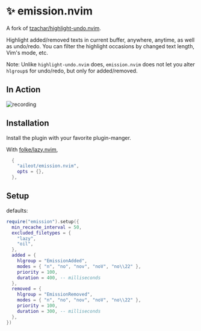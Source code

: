 # ✨ emission.nvim

A fork of [tzachar/highlight-undo.nvim](https://github/tzachar/highlight-undo.nvim).

Highlight added/removed texts in current buffer, anywhere, anytime, as well as
undo/redo.
You can filter the highlight occasions by changed text length, Vim's mode,
etc.

Note: Unlike `highlight-undo.nvim` does, `emission.nvim` does not let you
alter `hlgroup`s for undo/redo, but only for added/removed.

## In Action

![recording](https://github.com/tzachar/highlight-undo.nvim/assets/4946827/81b85a3b-b563-4e97-b4e1-7a48d0d2f912)

## Installation

Install the plugin with your favorite plugin-manger.

With [folke/lazy.nvim](https://github/folke/lazy.nvim),

```lua
  {
    "aileot/emission.nvim",
    opts = {},
  },
```

## Setup

defaults:

```lua
require("emission").setup({
  min_recache_interval = 50,
  excluded_filetypes = {
    "lazy",
    "oil",
  },
  added = {
    hlgroup = "EmissionAdded",
    modes = { "n", "no", "nov", "noV", "no\\22" },
    priority = 100,
    duration = 400, -- milliseconds
  },
  removed = {
    hlgroup = "EmissionRemoved",
    modes = { "n", "no", "nov", "noV", "no\\22" },
    priority = 100,
    duration = 300, -- milliseconds
  },
})
```